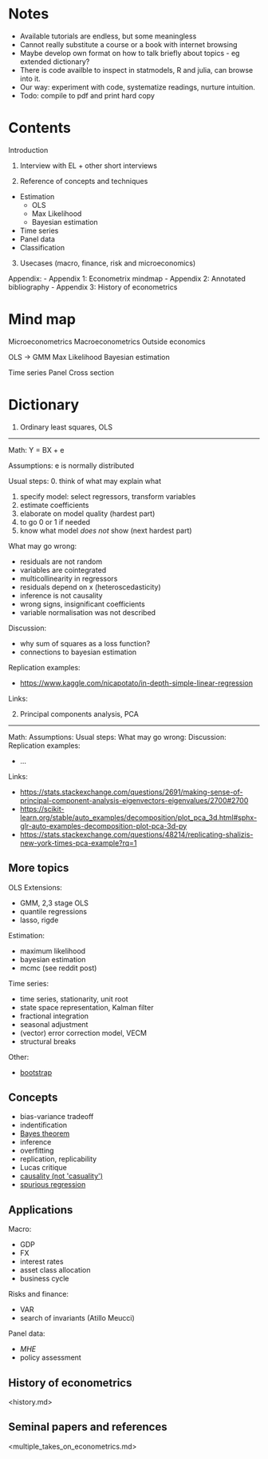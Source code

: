 Notes
=====

- Available tutorials are endless, but some meaningless 
- Cannot really substitute a course or a book with internet browsing
- Maybe develop own format on how to talk briefly about topics - 
  eg extended dictionary?
- There is code availble to inspect in statmodels, R and julia, 
  can browse into it. 
- Our way: experiment with code, systematize readings, nurture intuition.
- Todo: compile to pdf and print hard copy

Contents
========

Introduction

1. Interview with EL + other short interviews

2. Reference of concepts and techniques
  - Estimation 
     - OLS
     - Max Likelihood
     - Bayesian estimation
  - Time series
  - Panel data
  - Classification

3. Usecases (macro, finance, risk and microeconomics)

Appendix:
    - Appendix 1: Econometrix mindmap
    - Appendix 2: Annotated bibliography
    - Appendix 3: History of econometrics

Mind map
========

Microeconometrics
Macroeconometrics
Outside economics

OLS -> GMM
Max Likelihood 
Bayesian estimation 

Time series
Panel
Cross section  

Dictionary
==========

1. Ordinary least squares, OLS
-------------------------------

Math: Y = BX + e    

Assumptions:
   e is normally distributed

Usual steps:
   0. think of what may explain what
   1. specify model: select regressors, transform variables
   2. estimate coefficients
   3. elaborate on model quality (hardest part) 
   4. to go 0 or 1 if needed
   5. know what model *does not* show (next hardest part)

What may go wrong:
   - residuals are not random
   - variables are cointegrated 
   - multicollinearity in regressors 
   - residuals depend on x (heteroscedasticity)
   - inference is not causality
   - wrong signs, insignificant coefficients
   - variable normalisation was not described 

Discussion:
   - why sum of squares as a loss function?
   - connections to bayesian estimation 
   
Replication examples:
   - <https://www.kaggle.com/nicapotato/in-depth-simple-linear-regression>   

Links:

2. Principal components analysis, PCA
-------------------------------------

Math:
Assumptions:
Usual steps:
What may go wrong:
Discussion:
Replication examples:
   - ...

Links:
 - https://stats.stackexchange.com/questions/2691/making-sense-of-principal-component-analysis-eigenvectors-eigenvalues/2700#2700
 - https://scikit-learn.org/stable/auto_examples/decomposition/plot_pca_3d.html#sphx-glr-auto-examples-decomposition-plot-pca-3d-py
 - https://stats.stackexchange.com/questions/48214/replicating-shalizis-new-york-times-pca-example?rq=1

More topics
-----------

OLS Extensions:
- GMM, 2,3 stage OLS
- quantile regressions 
- lasso, rigde

Estimation:
- maximum likelihood
- bayesian estimation
- mcmc (see reddit post)

Time series:
- time series, stationarity, unit root
- state space representation, Kalman filter
- fractional integration
- seasonal adjustment
- (vector) error correction model, VECM
- structural breaks 

Other:

- [bootstrap](https://www.schmidheiny.name/teaching/bootstrap2up.pdf)


Concepts
--------
- bias-variance tradeoff
- indentification
- [Bayes theorem](http://onlinestatbook.com/2/probability/bayes_demo.html)
- inference 
- overfitting
- replication, replicability
- Lucas critique
- [causality (not 'casuality')](https://chrisaulddotcom.wordpress.com/2013/10/08/remarks-on-chen-and-pearl-on-causality-in-econometrics-textbooks/)
- [spurious regression](https://mpra.ub.uni-muenchen.de/59008/)


Applications
------------

Macro: 
   - GDP
   - FX
   - interest rates
   - asset class allocation 
   - business cycle 

Risks and finance:
   - VAR    
   - search of invariants (Atillo Meucci)

Panel data:
   - *MHE*
   - policy assessment

History of econometrics
-----------------------

   <history.md>


Seminal papers and references
-----------------------------

   <multiple_takes_on_econometrics.md>

